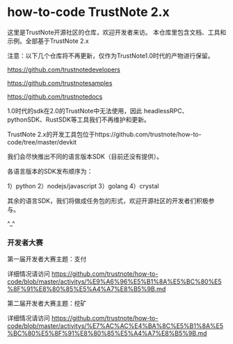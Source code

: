 # how-to-code TrustNote 2.x

这里是TrustNote开源社区的仓库，欢迎开发者来访。
本仓库里包含文档、工具和示例。全部基于TrustNote 2.x

注意：以下几个仓库将不再更新，仅作为TrustNote1.0时代的产物进行保留。

https://github.com/trustnotedevelopers

https://github.com/trustnotesamples

https://github.com/trustnotedocs


1.0时代的sdk在2.0的TrustNote中无法使用，因此 headlessRPC、pythonSDK、RustSDK等工具我们不再维护和更新。

TrustNote 2.x的开发工具包位于https://github.com/trustnote/how-to-code/tree/master/devkit 

我们会尽快推出不同的语言版本SDK（目前还没有提供）。

各语言版本的SDK发布顺序为：

1）python
2）nodejs/javascript
3）golang
4）crystal

其余的语言SDK，我们将做成任务包的形式，欢迎开源社区的开发者们积极参与。

^_^ 

### 开发者大赛

第一届开发者大赛主题：支付

详细情况请访问 https://github.com/trustnote/how-to-code/blob/master/activitys/%E9%A6%96%E5%B1%8A%E5%BC%80%E5%8F%91%E8%80%85%E5%A4%A7%E8%B5%9B.md

第二届开发者大赛主题：挖矿

详细情况请访问 https://github.com/trustnote/how-to-code/blob/master/activitys/%E7%AC%AC%E4%BA%8C%E5%B1%8A%E5%BC%80%E5%8F%91%E8%80%85%E5%A4%A7%E8%B5%9B.md



